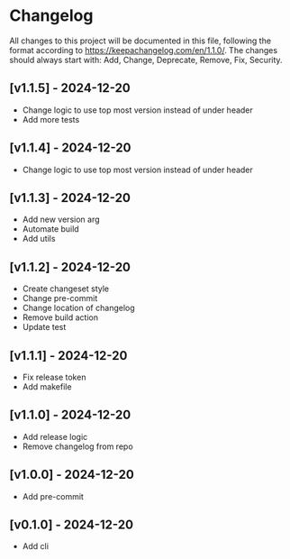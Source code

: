 # Changelog

All changes to this project will be documented in this file, following the format according to https://keepachangelog.com/en/1.1.0/.
The changes should always start with: Add, Change, Deprecate, Remove, Fix, Security.

## [v1.1.5] - 2024-12-20
- Change logic to use top most version instead of under header
- Add more tests

## [v1.1.4] - 2024-12-20
- Change logic to use top most version instead of under header

## [v1.1.3] - 2024-12-20
- Add new version arg
- Automate build
- Add utils

## [v1.1.2] - 2024-12-20
- Create changeset style
- Change pre-commit
- Change location of changelog
- Remove build action
- Update test

## [v1.1.1] - 2024-12-20
- Fix release token
- Add makefile

## [v1.1.0] - 2024-12-20
- Add release logic
- Remove changelog from repo

## [v1.0.0] - 2024-12-20
- Add pre-commit

## [v0.1.0] - 2024-12-20
- Add cli
